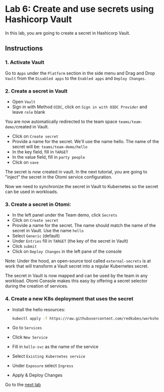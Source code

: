 # Lab 6: Create and use secrets using Hashicorp Vault

In this lab, you are going to create a secret in Hashicorp Vault.

## Instructions

### 1. Activate Vault

Go to `Apps` under the `Platform` section in the side menu and Drag and Drop `Vault` from the `Disabled apps` to the `Enabled apps` and `Deploy Changes`.

### 2. Create a secret in Vault

- Open `Vault`
- Sign in with Method `OIDC`, click on `Sign in with OIDC Provider` and leave `role` blank

You are now automatically redirected to the team space `teams/team-demo/`created in Vault.

- Click on `Create secret`
- Provide a name for the secret. We'll use the name hello. The name of the secret will be: `teams/team-demo/hello`
- In the key field, fill in `TARGET`
- In the value field, fill in `party people`
- Click on `save`

The secret is now created in vault. In the next tutorial, you are going to "inject" the secret in the Otomi service configuration.

Now we need to synchronize the secret in Vault to Kubernetes so the secret can be used in workloads.

### 3. Create a secret in Otomi:

- In the left panel under the Team demo, click `Secrets`
- Click on `Create secret`
- Provide a name for the secret. The name should match the name of the secret in Vault. Use the name `hello`
- Select `Generic` (default)
- Under `Entries` fill in `TARGET` (the key of the secret in Vault)
- Click `submit`
- Click on `Deploy Changes` in the left pane of the console

Note: Under the hood, an open-source tool called `external-secrets` is at work that will transform a Vault secret into a regular Kubernetes secret.

The secret in Vault is now mapped and can be used by the team in any workload. Otomi Console makes this easy by offering a secret selector during the creation of services.

### 4. Create a new K8s deployment that uses the secret

- Install the hello resources:

    ```bash
    kubectl apply -f https://raw.githubusercontent.com/redkubes/workshops/main/06-secrets/hello-svc.yaml -n team-$TEAM-NAME
    ```

- Go to `Services`
- Click `New Service`
- Fill in `hello-svc` as the name of the service
- Select `Existing Kubernetes service`
- Under `Exposure` select `Ingress`
- Apply & Deploy Changes

Go to the [next lab](../07-microservice-architecture/README.md)